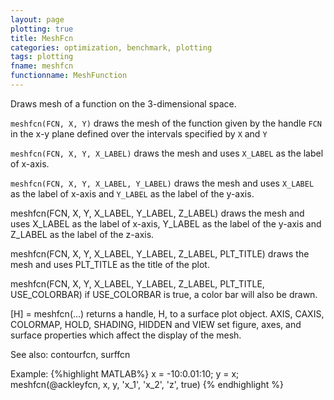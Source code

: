 ```yaml
---
layout: page
plotting: true
title: MeshFcn
categories: optimization, benchmark, plotting
tags: plotting
fname: meshfcn
functionname: MeshFunction
---
```


Draws mesh of a function on the 3-dimensional space.

`meshfcn(FCN, X, Y)` draws the mesh of the function given by the 
handle `FCN` in the x-y plane defined over the intervals specified by `X`
and `Y`

`meshfcn(FCN, X, Y, X_LABEL)` draws the mesh and uses `X_LABEL` as the 
label of x-axis.

`meshfcn(FCN, X, Y, X_LABEL, Y_LABEL)` draws the mesh and uses 
`X_LABEL` as the label of x-axis and `Y_LABEL` as the label of the y-axis.

meshfcn(FCN, X, Y, X_LABEL, Y_LABEL, Z_LABEL) draws the mesh and 
uses X_LABEL as the label of x-axis, Y_LABEL as the label of the y-axis 
and Z_LABEL as the label of the z-axis.

meshfcn(FCN, X, Y, X_LABEL, Y_LABEL, Z_LABEL, PLT_TITLE) draws the
mesh and uses PLT_TITLE as the title of the plot. 

meshfcn(FCN, X, Y, X_LABEL, Y_LABEL, Z_LABEL, PLT_TITLE, USE_COLORBAR)
if USE_COLORBAR is true, a color bar will also be drawn. 

[H] = meshfcn(...) returns a handle, H, to a  surface plot object. 
AXIS, CAXIS, COLORMAP, HOLD, SHADING, HIDDEN and VIEW set figure,
axes, and surface properties which affect the display of the mesh.

See also: contourfcn, surffcn

Example: 
{%highlight MATLAB%}
  x = -10:0.01:10;
  y = x; 
  meshfcn(@ackleyfcn, x, y, 'x_1', 'x_2', 'z', true)
{% endhighlight %}

